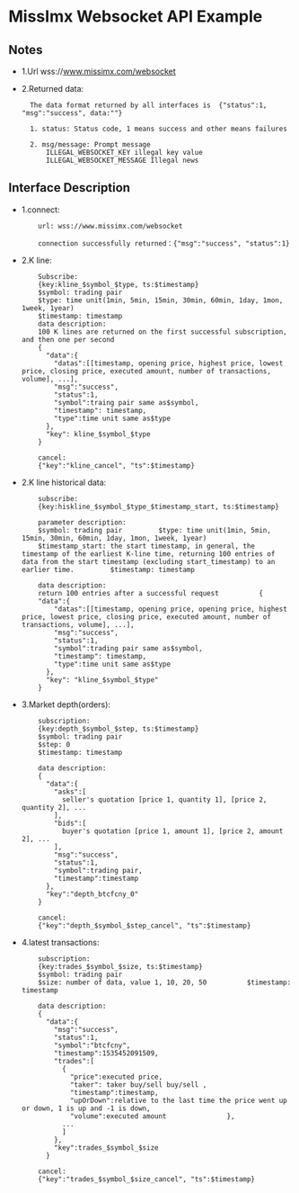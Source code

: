 # MissImx Websocket API Example

## Notes

- 1.Url
wss://www.missimx.com/websocket

- 2.Returned data:

		The data format returned by all interfaces is  {"status":1, "msg":"success", data:""}
		
		1. status: Status code, 1 means success and other means failures 
		
		2. msg/message: Prompt message   
            ILLEGAL_WEBSOCKET_KEY illegal key value
            ILLEGAL_WEBSOCKET_MESSAGE Illegal news


## Interface Description

- 1.connect: 
          
          url: wss://www.missimx.com/websocket
          
          connection successfully returned：{"msg":"success", "status":1}

- 2.K line: 
          
          Subscribe:  
          {key:kline_$symbol_$type, ts:$timestamp} 
          $symbol: trading pair
          $type: time unit(1min, 5min, 15min, 30min, 60min, 1day, 1mon, 1week, 1year)
          $timestamp: timestamp          
          data description: 
          100 K lines are returned on the first successful subscription, and then one per second
          {
            "data":{
              "datas":[[timestamp, opening price, highest price, lowest price, closing price, executed amount, number of transactions, volume], ...],
              "msg":"success",
              "status":1,
              "symbol":traing pair same as$symbol,
              "timestamp": timestamp,
              "type":time unit same as$type
            },
            "key": kline_$symbol_$type
          }
          
          cancel: 
          {"key":"kline_cancel", "ts":$timestamp}
          


- 2.K line historical data: 
          
          subscribe:  
          {key:hiskline_$symbol_$type_$timestamp_start, ts:$timestamp} 
          
          parameter description: 
          $symbol: trading pair         $type: time unit(1min, 5min, 15min, 30min, 60min, 1day, 1mon, 1week, 1year)
          $timestamp_start: the start timestamp, in general, the timestamp of the earliest K-line time, returning 100 entries of data from the start timestamp (excluding start_timestamp) to an earlier time.         $timestamp: timestamp 
          
          data description: 
          return 100 entries after a successful request          {
          "data":{
              "datas":[[timestamp, opening price, opening price, highest price, lowest price, closing price, executed amount, number of transactions, volume], ...],
              "msg":"success",
              "status":1,
              "symbol":trading pair same as$symbol,
              "timestamp": timestamp,
              "type":time unit same as$type
            },
            "key": "kline_$symbol_$type"
          }
          

- 3.Market depth(orders): 
          
          subscription:  
          {key:depth_$symbol_$step, ts:$timestamp} 
          $symbol: trading pair
          $step: 0
          $timestamp: timestamp 
          
          data description: 
          {
            "data":{
              "asks":[
                seller's quotation [price 1, quantity 1], [price 2, quantity 2], ...
              ],
              "bids":[
                buyer's quotation [price 1, amount 1], [price 2, amount 2], ...
              ],
              "msg":"success",
              "status":1,
              "symbol":trading pair,
              "timestamp":timestamp 
            },
            "key":"depth_btcfcny_0"
          }
          
          cancel: 
          {"key":"depth_$symbol_$step_cancel", "ts":$timestamp}
          


- 4.latest transactions: 
          
          subscription:  
          {key:trades_$symbol_$size, ts:$timestamp} 
          $symbol: trading pair
          $size: number of data, value 1, 10, 20, 50          $timestamp: timestamp 
          
          data description: 
          {
            "data":{
              "msg":"success",
              "status":1,
              "symbol":"btcfcny",
              "timestamp":1535452091509,
              "trades":[
                {
                  "price":executed price,
                  "taker": taker buy/sell buy/sell ,
                  "timestamp":timestamp,
                  "upOrDown":relative to the last time the price went up or down, 1 is up and -1 is down,
                  "volume":executed amount               },
                ...
                ]
              },
              "key":trades_$symbol_$size
            }
          
          cancel: 
          {"key":"trades_$symbol_$size_cancel", "ts":$timestamp}
    

